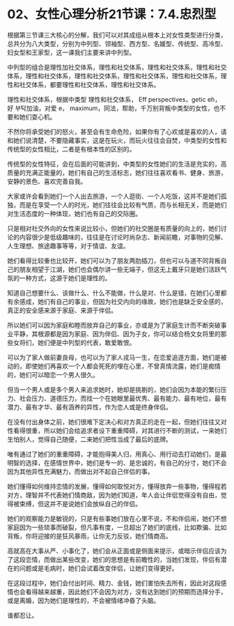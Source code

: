 # 02、女性心理分析21节课：7.4.忠烈型

根据第三节课三大核心的分解，我们可以对其成组从根本上对女性类型进行分类，总共分为八大类型，分别为中列型、领袖型、西方型、名媛型、传统型、高冷型、妇女型和王家型，这一课我们主要来讲中列型。

中列型的组合是理性加社交体系，理性和社交体系，理性和社交体系，理性和社交体系，理性和社交体系，理性和社交体系，理性和社交体系，理性和社交体系，理性和社交体系，都要理性和社交体系，理性和社交体系。

理性和社交体系，根据中类型 理性和社交体系， Eff perspectives，getic eh，好 부탁加油，对爱 e， maximum，同法，帮助，千万别背叛中类型的女性，也不要和她们耍心机。

不然你将承受她们的怒火，甚至会有生命危险，如果你有了心欢或是喜欢的人，请和她们说清楚，不要隐藏事实，这是在玩火，而玩火往往会自焚，中类型的女性和传统型的女性相比，二者是有根本性的区别的。

传统型的女性特征，会在后面的可能讲到，中类型的女性她们的生活是充实的，高质量的充满正能量的，她们有自己的生活标志，她们往往喜欢看书、健身、旅游，安静的景色、喜欢完善自我。

大家或许会看到她们一个人出去旅游，一个人逛街、一个人吃饭，这并不是她们孤独，而是在享受一个人的时光，她们往往会比较有气质，而与长相无关，而是她们对生活态度的一种体现，她们也有自己的交际圈。

只是相对社交外向的女性来说比较小，但她们的社交圈是有质量的向上的，她们讨论的内容很少是低级趣味的，往往是在讨论时尚杂志、新闻前瞻，对事物的见解、人生理想、旅途趣事等等，对于情谊、友谊。

她们看得比较重也比较开，她们可以为了朋友两肋插刀，但也可以与道不同背叛自己的朋友相望于江湖，她们也会偶尔讲一些无端子，但这无上戴牙只是她们活跃气氛的一种方式，这源于她们是理性的。

知道自己想要什么、该做什么、什么不能做，什么是对、什么是错，在她们心里都有余感成，她们有自己的事业，但因为社交内向的缘故，她们也是缺乏安全感的，真正的安全感来源于家庭、来源于伴侣。

所以她们可以因为家庭和睦而放弃自己的事业，亦或是为了家庭生计而不断突破事业平静，其根源都是因为家庭、因为伴侣、因为子女，你可以结合杨文女将里的那些女将们，她们便是中列型的代表，敢爱敢恨。

可以为了家人做前妻良母，也可以为了家人戎马一生，在恋爱追逐方面，她们是被动的，即使她们再喜欢一个人都会死死的埋在心里，不曾真情流露，她们是痴情的，她们可以暗恋一个男人很久。

但当一个男人或是多个男人来追求她时，她却是挑剔的，她们会因为本能的繁衍压力、社会压力、道德压力，而找一个在她眼里最优秀、最有能力、最有地位，最有潜力、最有才华、最有涵养的异性，作为恋人或是终身伴侣。

在没有付出身体之前，她们很难下定决心和对方真正的走在一起，但她们往往又对性看得很重，所以她们会给追求者设下重重障碍，对其进行不断的测试，一来她们生怕别人，觉得自己随便，二来她们把性当成了最后的底牌。

唯有通过了她们的重重障碍，才能抱得美人归，用真心、用行动去打动她们，是最明智的选择，在感情世界中，她们是专一的、是忠诚的，有自己的分寸，她们不会因为其他异性充满魅力，而做出对不起自己伴侣的事。

她们懂得如何维持恋情的发展，懂得如何取悦对方，懂得放弃一些事物，懂得程若对方，理智并不代表她们情商敌，因为她们知道，年人会让伴侣觉得没有自由，觉得被束缚，但这并不是说她们会放纵自己的伴侣。

她们的观察能力是敏锐的，只是有些事她们放在心里不说，不和伴侣闹，她们不想家庭因为一些琐事而破裂，但凡事有度，一旦超出了她们的底线，比如欺骗、比如背叛，你将迎接的是狂风暴雨，让你无力反驳，她们情商高。

高就高在大事从严、小事化了，她们会从正面或是侧面来提示，或暗示伴侣应该为了这段恋情，而做出某些改变，她们的思想是有前瞻性的，当她们发现，伴侣有潜在的问题或是毛病时，她们会试着改变伴侣，让她们变得更好。

在这段过程中，她们会付出时间、精力、金钱，她们害怕失去所有，因此对这段感情也会看得越来越重，因此她们不会因为对方，没有达到她们的预期而选择分手，或是离婚，因为她们是理性的，不会被情绪冲昏了头脑。

谁都忍让。